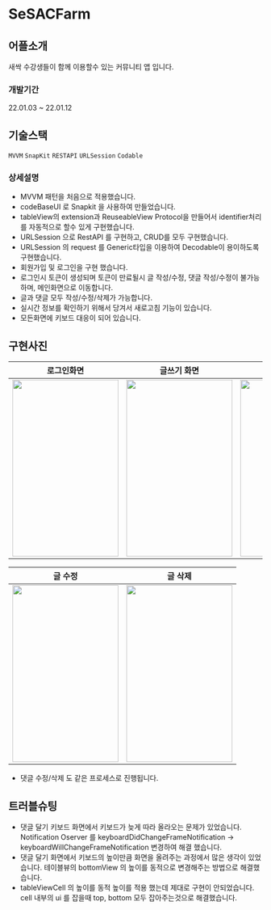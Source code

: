 # SeSACFarm
## 어플소개
새싹 수강생들이 함께 이용할수 있는 커뮤니티 앱 입니다.
### 개발기간
22.01.03 ~ 22.01.12

## 기술스택
`MVVM` `SnapKit` `RESTAPI` `URLSession` `Codable`
### 상세설명
- MVVM 패턴을 처음으로 적용했습니다.
- codeBaseUI 로 Snapkit 을 사용하여 만들었습니다.
- tableView의 extension과 ReuseableView Protocol을 만들어서 identifier처리를 자동적으로 할수 있게 구현했습니다.
- URLSession 으로 RestAPI 를 구현하고, CRUD를 모두 구현했습니다.
- URLSession 의 request 를 Generic타입을 이용하여 Decodable이 용이하도록 구현했습니다.
- 회원가입 및 로그인을 구현 했습니다.
- 로그인시 토큰이 생성되며 토큰이 만료될시 글 작성/수정, 댓글 작성/수정이 불가능하며, 메인화면으로 이동합니다.
- 글과 댓글 모두 작성/수정/삭제가 가능합니다.
- 실시간 정보를 확인하기 위해서 당겨서 새로고침 기능이 있습니다.
- 모든화면에 키보드 대응이 되어 있습니다.

## 구현사진
|로그인화면|글쓰기 화면|댓글쓰기 화면|
|----|----|----|
|<img src="https://user-images.githubusercontent.com/89408824/156142401-3df19201-5bae-45e3-bb4e-6117bab390ee.png" width="210" height="350"/>|<img src="https://user-images.githubusercontent.com/89408824/156141920-dd31cf53-b848-4916-90eb-bc6e86fa7d3c.png" width="210" height="350"/>|<img src="https://user-images.githubusercontent.com/89408824/156141912-3386cc9f-eb53-48b9-b963-ed9b7010e993.png" width="210" height="350"/>

|글 수정|글 삭제|
|-----|----|
|<img src="https://user-images.githubusercontent.com/89408824/156129620-6ec49ee9-3cd4-431b-b22c-e649b18593eb.gif" width="210" height="350"/>| <img src="https://user-images.githubusercontent.com/89408824/156141604-43350097-d268-4937-8652-4bfc62a3c8bd.gif" width="210" height="350"/>|
- 댓글 수정/삭제 도 같은 프로세스로 진행됩니다.

## 트러블슈팅
- 댓글 달기 키보드 화면에서 키보드가 늦게 따라 올라오는 문제가 있었습니다. Notification Oserver 를 keyboardDidChangeFrameNotification -> keyboardWillChangeFrameNotification 변경하여 해결 했습니다.
- 댓글 달기 화면에서 키보드의 높이만큼 화면을 올려주는 과정에서 많은 생각이 있었습니다. 테이블뷰의 bottomView 의 높이를 동적으로 변경해주는 방법으로 해결했습니다.
- tableViewCell 의 높이를 동적 높이를 적용 했는데 제대로 구현이 안되었습니다. cell 내부의 ui 를 잡을때 top, bottom 모두 잡아주는것으로 해결했습니다.
